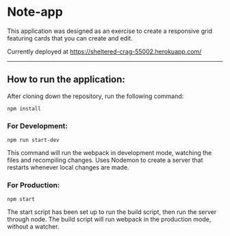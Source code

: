 # Note-app

This application was designed as an exercise to create a responsive grid featuring cards that you can create and edit.

Currently deployed at https://sheltered-crag-55002.herokuapp.com/

---

## How to run the application:

After cloning down the repository, run the following command:

```
npm install

```


### For Development:

```
npm run start-dev
```

This command will run the webpack in development mode, watching the files and recompiling changes.  Uses Nodemon to create a server that restarts whenever local changes are made.



### For Production:

```
npm start
```

The start script has been set up to run the build script, then run the server through node.  The build script will run webpack in the production mode, without a watcher.